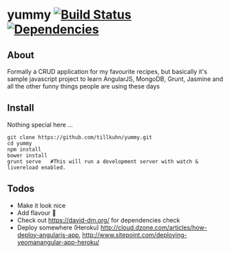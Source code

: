 yummy [![Build Status](https://travis-ci.org/tillkuhn/yummy.svg?branch=master)](https://travis-ci.org/tillkuhn/yummy) [![Dependencies](https://david-dm.org/tillkuhn/yummy.svg)](https://david-dm.org/tillkuhn/yummy#info=dependencies&view=table)
=====

About
-----
Formally a CRUD application for my favourite recipes, but basically it's sample javascript project to learn AngularJS, MongoDB, Grunt, Jasmine and all the other funny things people are using these days

Install
----------------
Nothing special here ...

    git clone https://github.com/tillkuhn/yummy.git
    cd yummy
    npm install
    bower install
    grunt serve   #This will run a development server with watch & livereload enabled.

Todos
----
* Make it look nice
* Add flavour :sparkling_heart:
* Check out https://david-dm.org/ for dependencies check
* Deploy somewhere (Heroku) http://cloud.dzone.com/articles/how-deploy-angularjs-app, http://www.sitepoint.com/deploying-yeomanangular-app-heroku/
